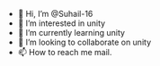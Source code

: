 - 👋 Hi, I’m @Suhail-16
- 👀 I’m interested in unity
- 🌱 I’m currently learning unity
- 💞️ I’m looking to collaborate on unity
- 📫 How to reach me mail.

<!---
Suhail-16/Suhail-16 is a ✨ special ✨ repository because its `README.md` (this file) appears on your GitHub profile.
You can click the Preview link to take a look at your changes.
--->
